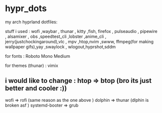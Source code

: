 # hypr_dots
my arch hyprland dotfiles: 

stuff i used : 
wofi ,waybar , thunar , kitty ,fish, firefox , pulseaudio , pipewire , alsamixer , obs ,speedtest_cli ,lobster ,anime_cli , jerry(justchockingaround),vlc , mpv ,htop,nvim ,swww, ffmpeg(for making wallpaper gifs),yay ,swaylock , wlogout,hyprshot,sddm


for fonts : Roboto Mono Medium 

for themes (thunar) : vimix


## i would like to change : htop => btop (bro its just better and cooler :))
wofi => rofi (same reason as the one above )
dolphin => thunar (dlphin is broken asf )
systemd-booter => grub 

